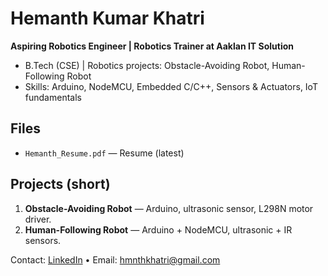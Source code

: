 # Hemanth Kumar Khatri

**Aspiring Robotics Engineer | Robotics Trainer at Aaklan IT Solution**

- B.Tech (CSE) | Robotics projects: Obstacle-Avoiding Robot, Human-Following Robot  
- Skills: Arduino, NodeMCU, Embedded C/C++, Sensors & Actuators, IoT fundamentals

## Files
- `Hemanth_Resume.pdf` — Resume (latest)

## Projects (short)
1. **Obstacle-Avoiding Robot** — Arduino, ultrasonic sensor, L298N motor driver.  
2. **Human-Following Robot** — Arduino + NodeMCU, ultrasonic + IR sensors.

Contact: [LinkedIn](https://www.linkedin.com/in/hemanth-khatri/) • Email: hmnthkhatri@gmail.com
